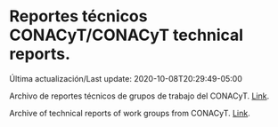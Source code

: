 # Reportes técnicos CONACyT/CONACyT technical reports.

Última actualización/Last update: 2020-10-08T20:29:49-05:00

Archivo de reportes técnicos de grupos de trabajo del CONACyT. [Link](https://coronavirus.conacyt.mx/productos/index.html).

Archive of technical reports of work groups from CONACyT. [Link](https://coronavirus.conacyt.mx/productos/index.html).
